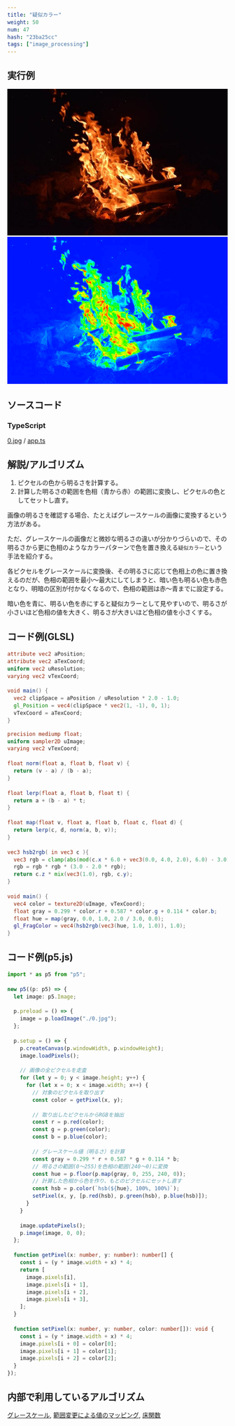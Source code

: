 ```yaml
---
title: "疑似カラー"
weight: 50
num: 47
hash: "23ba25cc"
tags: ["image_processing"]
---
```


## 実行例

![](./static/images/23ba25cc/0.jpg)
![](./static/images/23ba25cc/1.png)

## ソースコード

### TypeScript

[0.jpg](./static/code/23ba25cc/0.jpg) / [app.ts](./static/code/23ba25cc/app.ts)

## 解説/アルゴリズム

1. ピクセルの色から明るさを計算する。
1. 計算した明るさの範囲を色相（青から赤）の範囲に変換し、ピクセルの色としてセットし直す。

画像の明るさを確認する場合、たとえばグレースケールの画像に変換するという方法がある。

ただ、グレースケールの画像だと微妙な明るさの違いが分かりづらいので、その明るさから更に色相のようなカラーパターンで色を置き換える`疑似カラー`という手法を紹介する。

各ピクセルをグレースケールに変換後、その明るさに応じて色相上の色に置き換えるのだが、色相の範囲を最小～最大にしてしまうと、暗い色も明るい色も赤色となり、明暗の区別が付かなくなるので、色相の範囲は赤～青までに設定する。

暗い色を青に、明るい色を赤にすると疑似カラーとして見やすいので、明るさが小さいほど色相の値を大きく、明るさが大きいほど色相の値を小さくする。

## コード例(GLSL)

```glsl
attribute vec2 aPosition;
attribute vec2 aTexCoord;
uniform vec2 uResolution;
varying vec2 vTexCoord;

void main() {
  vec2 clipSpace = aPosition / uResolution * 2.0 - 1.0;
  gl_Position = vec4(clipSpace * vec2(1, -1), 0, 1);
  vTexCoord = aTexCoord;
}
```

```glsl
precision mediump float;
uniform sampler2D uImage;
varying vec2 vTexCoord;

float norm(float a, float b, float v) {
  return (v - a) / (b - a);
}

float lerp(float a, float b, float t) {
  return a + (b - a) * t;
}

float map(float v, float a, float b, float c, float d) {
  return lerp(c, d, norm(a, b, v));
}

vec3 hsb2rgb( in vec3 c ){
  vec3 rgb = clamp(abs(mod(c.x * 6.0 + vec3(0.0, 4.0, 2.0), 6.0) - 3.0) - 1.0, 0.0, 1.0);
  rgb = rgb * rgb * (3.0 - 2.0 * rgb);
  return c.z * mix(vec3(1.0), rgb, c.y);
}

void main() {
  vec4 color = texture2D(uImage, vTexCoord);
  float gray = 0.299 * color.r + 0.587 * color.g + 0.114 * color.b;
  float hue = map(gray, 0.0, 1.0, 2.0 / 3.0, 0.0);
  gl_FragColor = vec4(hsb2rgb(vec3(hue, 1.0, 1.0)), 1.0);
}
```

## コード例(p5.js)

```typescript
import * as p5 from "p5";

new p5((p: p5) => {
  let image: p5.Image;

  p.preload = () => {
    image = p.loadImage("./0.jpg");
  };

  p.setup = () => {
    p.createCanvas(p.windowWidth, p.windowHeight);
    image.loadPixels();

    // 画像の全ピクセルを走査
    for (let y = 0; y < image.height; y++) {
      for (let x = 0; x < image.width; x++) {
        // 対象のピクセルを取り出す
        const color = getPixel(x, y);

        // 取り出したピクセルからRGBを抽出
        const r = p.red(color);
        const g = p.green(color);
        const b = p.blue(color);

        // グレースケール値（明るさ）を計算
        const gray = 0.299 * r + 0.587 * g + 0.114 * b;
        // 明るさの範囲(0～255)を色相の範囲(240～0)に変換
        const hue = p.floor(p.map(gray, 0, 255, 240, 0));
        // 計算した色相から色を作り、もとのピクセルにセットし直す
        const hsb = p.color(`hsb(${hue}, 100%, 100%)`);
        setPixel(x, y, [p.red(hsb), p.green(hsb), p.blue(hsb)]);
      }
    }

    image.updatePixels();
    p.image(image, 0, 0);
  };

  function getPixel(x: number, y: number): number[] {
    const i = (y * image.width + x) * 4;
    return [
      image.pixels[i],
      image.pixels[i + 1],
      image.pixels[i + 2],
      image.pixels[i + 3],
    ];
  }

  function setPixel(x: number, y: number, color: number[]): void {
    const i = (y * image.width + x) * 4;
    image.pixels[i + 0] = color[0];
    image.pixels[i + 1] = color[1];
    image.pixels[i + 2] = color[2];
  }
});
```

## 内部で利用しているアルゴリズム

[グレースケール](/359993fd), [範囲変更による値のマッピング](/2e71b23a), [床関数](/0fd2eac9)
